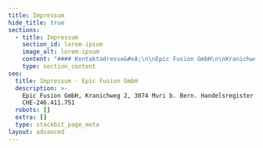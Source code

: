 ```yaml
---
title: Impressum
hide_title: true
sections:
  - title: Impressum
    section_id: lorem-ipsum
    image_alt: lorem-ipsum
    content: "#### Kontaktadresse&#xA;\n\nEpic Fusion GmbH\n\nKranichweg 2, CH - 3074 Muri b. Bern, Switzerland\n\nTel. +41 31 511 60 00 |  E-Mail: hello@epicfusion.com\n\n#### Vertretungsberechtigte Personen\n\nSanche Baskaran, Andreas Schmerek\n\n#### Handeslregistereintrag\n\nEingetragener Firmenname: Epic Fusion GmbH\n\nUID CHE-246.411.751, Handelsregisteramt Bern\n\n##### Mehrwertsteuernummer\n\nCHE-246.411.751 MWST\n\n#### Haftungsauschluss\n\nDer Autor übernimmt keinerlei Gewähr hinsichtlich der inhaltlichen Richtigkeit, Genauigkeit, Aktualität, Zuverlässigkeit und Vollständigkeit der Informationen. Haftungsansprüche gegen den Autor wegen Schäden materieller oder immaterieller Art, welche aus dem Zugriff oder der Nutzung bzw. Nichtnutzung der veröffentlichten Informationen, durch Missbrauch der Verbindung oder durch technische Störungen entstanden sind, werden ausgeschlossen. Alle Angebote sind unverbindlich. Der Autor behält es sich ausdrücklich vor, Teile der Seiten oder das gesamte Angebot ohne gesonderte Ankündigung zu verändern, zu ergänzen, zu löschen oder die Veröffentlichung zeitweise oder endgültig einzustellen.\n\n#### &#xA;&#xA;Haftung für Links\n\nVerweise und Links auf Webseiten Dritter liegen ausserhalb unseres Verantwortungsbereichs Es wird jegliche Verantwortung für solche Webseiten abgelehnt. Der Zugriff und die Nutzung solcher Webseiten erfolgen auf eigene Gefahr des Nutzers oder der Nutzerin.\n\n#### Urheberrechte\n\nDie Urheber- und alle anderen Rechte an Inhalten, Bildern, Fotos oder anderen Dateien auf der Website gehören ausschliesslich der Firma Epic Fusion GmbH oder den speziell genannten Rechtsinhabern. Für die Reproduktion jeglicher Elemente ist die schriftliche Zustimmung der Urheberrechtsträger im Voraus einzuholen.\n\n#### Datenschutz\n\nGestützt auf Artikel 13 der schweizerischen Bundesverfassung und die datenschutzrechtlichen Bestimmungen des Bundes (Datenschutzgesetz, DSG) hat jede Person Anspruch auf Schutz ihrer Privatsphäre sowie auf Schutz vor Missbrauch ihrer persönlichen Daten. Wir halten diese Bestimmungen ein. Persönliche Daten werden streng vertraulich behandelt und weder an Dritte verkauft noch weiter gegeben.\n\nIn enger Zusammenarbeit mit unseren Hosting-Providern bemühen wir uns, die Datenbanken so gut wie möglich vor fremden Zugriffen, Verlusten, Missbrauch oder vor Fälschung zu schützen.\n\nBeim Zugriff auf unsere Webseiten werden folgende Daten in Logfiles gespeichert: IP-Adresse, Datum, Uhrzeit, Browser-Anfrage und allg. übertragene Informationen zum Betriebssystem resp. Browser. Diese Nutzungsdaten bilden die Basis für statistische, anonyme Auswertungen, so dass Trends erkennbar sind, anhand derer wir unsere Angebote entsprechend verbessern können.\n\n##### Datenschutzerklärung für die Nutzung von Netlify Formularen\n\nBeim Hosting der Website und der darüber erhobenen Daten arbeiten wir mit dritten Dienstleistern (Auftragsverarbeitern) zusammen, namentlich Netlify, einem Dienst der Netlify, Inc., USA, auf der Grundlage einer Vereinbarung über Auftragsdatenverarbeitung Netlify. Kontaktanfragen über die Formulare werden über die Hosting Plattform von Netlify verarbeitet. Die Datenschutzerklärung von Netlify ist hier zu finden:\_[https://www.netlify.com/privacy\_](https://www.netlify.com/privacy)\_und\_<https://www.netlify.com/gdpr>\n\n##### Datenschutzerklärung für die Nutzung des Intercom Messengers\n\nDiese Website benutzt den Kommunikationsdienst der Intercom Inc. (INTERCOM, INC., 55 2nd St, 4th Fl.,\nSan Francisco, CA 94105 USA). Es handelt sich um eine Kommunikationsplattform für die direkte Interaktion per Chat zwischen Webseitenbesuchern und Epic Fusion. Bei auftretenden Fragen können wir Ihnen mit dieser Kommunikationsmöglichkeit zeitnah Hilfestellungen geben. Sofern Sie sich registriert haben, werden bestimmte personenbezogene Daten erhoben und diese in regelmässigen Abständen\nweitergegeben. Ihre Angaben (Browsertyp/-version, verwendetes Betriebssystem, Uhrzeit der Serverangabe, Vorname, Nachname, Telefon-Nr., E-Mail-Adresse, Firmennamen) werden in diesem Zusammenhang bei der Registrierung auf dem Portal erhoben und an Intercom sicher per SSL-Verschlüsselung übermittelt.\n\nDer Kommunikationsdienst von Intercom erhebt zwecks Analyse und Auswertung der Webseitennutzung (z. B. Nutzungsdaten) Informationen, um eine individuelle Unterstützung bei der Nutzung der Webseite zu geben und die Webseite hinsichtlich der Benutzerfreundlichkeit zu optimieren.\n\nDie Intercom, Inc. ist dem \"Swiss - U.S. Privacy Shield Policy“-Abkommen verpflichtet. Dieses Abkommen gewährleistet ein höheres Datenschutzniveau. Mehr Information zu den Datenschutzbestimmungen von Intercom, finden Sie unter folgendem Link https://www.intercom.com/legal/privacy.\n\n##### Datenschutzerklärung für die Nutzung von Google Analytics\n\nDiese Website nutzt kein Google Analytics.\n\nMuri, der 01.05.2021\n"
    type: section_content
seo:
  title: Impressum - Epic Fusion GmbH
  description: >-
    Epic Fusion GmbH, Kranichweg 2, 3074 Muri b. Bern. Handelsregister UID
    CHE-246.411.751
  robots: []
  extra: []
  type: stackbit_page_meta
layout: advanced
---
```


